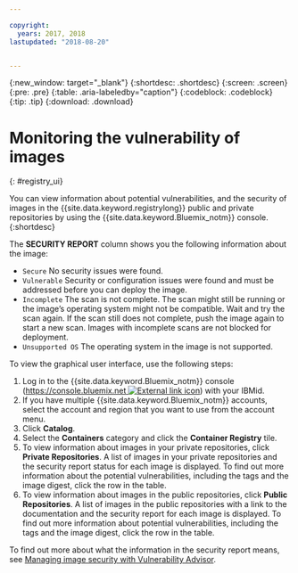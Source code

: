 ```yaml
---

copyright:
  years: 2017, 2018
lastupdated: "2018-08-20"


---
```


{:new_window: target="_blank"}
{:shortdesc: .shortdesc}
{:screen: .screen}
{:pre: .pre}
{:table: .aria-labeledby="caption"}
{:codeblock: .codeblock}
{:tip: .tip}
{:download: .download}


# Monitoring the vulnerability of images
{: #registry_ui}

You can view information about potential vulnerabilities, and the security of images in the {{site.data.keyword.registrylong}} public and private repositories by using the {{site.data.keyword.Bluemix_notm}} console.
{:shortdesc}

The **SECURITY REPORT** column shows you the following information about the image:
-   `Secure` No security issues were found.
-   `Vulnerable` Security or configuration issues were found and must be addressed before you can deploy the image.
-   `Incomplete` The scan is not complete. The scan might still be running or the image’s operating system might not be compatible. Wait and try the scan again. If the scan still does not complete, push the image again to start a new scan. Images with incomplete scans are not blocked for deployment.
-   `Unsupported OS` The operating system in the image is not supported.

To view the graphical user interface, use the following steps:

1.  Log in to the {{site.data.keyword.Bluemix_notm}} console ([https://console.bluemix.net ![External link icon](../../icons/launch-glyph.svg "External link icon")](https://console.bluemix.net)) with your IBMid.
2.  If you have multiple {{site.data.keyword.Bluemix_notm}} accounts, select the account and region that you want to use from the account menu.
3.  Click **Catalog**.
4.  Select the **Containers** category and click the **Container Registry** tile.
5.  To view information about images in your private repositories, click **Private Repositories**. A list of images in your private repositories and the security report status for each image is displayed. To find out more information about the potential vulnerabilities, including the tags and the image digest, click the row in the table.
6.  To view information about images in the public repositories, click **Public Repositories**. A list of images in the public repositories with a link to the documentation and the security report for each image is displayed. To find out more information about potential vulnerabilities, including the tags and the image digest, click the row in the table.

To find out more about what the information in the security report means, see [Managing image security with Vulnerability Advisor](../va/va_index.html).
